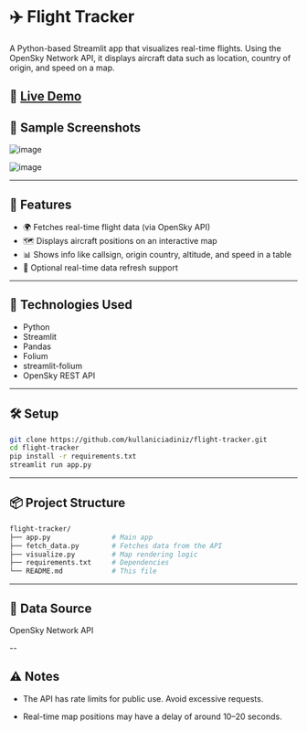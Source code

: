 # ✈️ Flight Tracker

A Python-based Streamlit app that visualizes real-time flights.
Using the OpenSky Network API, it displays aircraft data such as location, country of origin, and speed on a map.

🔗 [Live Demo]([https://flight-tracker-amsgn7wuwjjhs2n4ofrd23.streamlit.app](https://python-data-projects-h7phw8uqqxyfguhpruahfa.streamlit.app))
---

## 📸 Sample Screenshots

![image](https://github.com/user-attachments/assets/64d77a2b-e80e-497b-92fb-7793e9672a99)

![image](https://github.com/user-attachments/assets/a24717e7-a585-437a-9ee1-7f24f2129fde)

---

## 🚀 Features

- 🌍 Fetches real-time flight data (via OpenSky API)
- 🗺️ Displays aircraft positions on an interactive map
- 📊 Shows info like callsign, origin country, altitude, and speed in a table
- 🔁 Optional real-time data refresh support

---

## 🧠 Technologies Used

- Python
- Streamlit
- Pandas
- Folium
- streamlit-folium
- OpenSky REST API

---

## 🛠️ Setup

```bash
git clone https://github.com/kullaniciadiniz/flight-tracker.git
cd flight-tracker
pip install -r requirements.txt
streamlit run app.py
```

---

## 📦 Project Structure

```bash
flight-tracker/
├── app.py               # Main app
├── fetch_data.py        # Fetches data from the API
├── visualize.py         # Map rendering logic
├── requirements.txt     # Dependencies
└── README.md            # This file
```

---

## 🔗 Data Source

OpenSky Network API

--

## ⚠️ Notes

- The API has rate limits for public use. Avoid excessive requests.

- Real-time map positions may have a delay of around 10–20 seconds.
